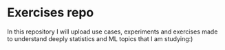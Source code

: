 # Exercises repo

In this repository I will upload use cases, experiments and exercises made to understand deeply statistics and ML topics that I am studying:)
